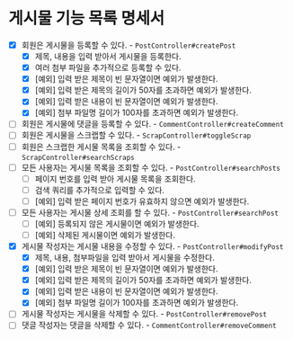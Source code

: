 # 게시물 기능 목록 명세서

* [x] 회원은 게시물을 등록할 수 있다. - `PostController#createPost`
  * [x] 제목, 내용을 입력 받아서 게시물을 등록한다.
  * [x] 여러 첨부 파일을 추가적으로 등록할 수 있다. 
  * [x] [예외] 입력 받은 제목이 빈 문자열이면 예외가 발생한다.
  * [x] [예외] 입력 받은 제목의 길이가 50자를 초과하면 예외가 발생한다.
  * [x] [예외] 입력 받은 내용이 빈 문자열이면 예외가 발생한다.
  * [x] [예외] 첨부 파일명 길이가 100자를 초과하면 예외가 발생한다.
* [ ] 회원은 게시물에 댓글을 등록할 수 있다. - `CommentController#createComment`
* [ ] 회원은 게시물을 스크랩할 수 있다. - `ScrapController#toggleScrap`
* [ ] 회원은 스크랩한 게시물 목록을 조회할 수 있다. - `ScrapController#searchScraps`
* [ ] 모든 사용자는 게시물 목록을 조회할 수 있다. - `PostController#searchPosts`
  * [ ] 페이지 번호를 입력 받아 게시물 목록을 조회한다.
  * [ ] 검색 쿼리를 추가적으로 입력할 수 있다.
  * [ ] [예외] 입력 받은 페이지 번호가 유효하지 않으면 예외가 발생한다.
* [ ] 모든 사용자는 게시물 상세 조회를 할 수 있다. - `PostController#searchPost`
  * [ ] [예외] 등록되지 않은 게시물이면 예외가 발생한다.
  * [ ] [예외] 삭제된 게시물이면 예외가 발생한다.
* [x] 게시물 작성자는 게시물 내용을 수정할 수 있다. - `PostController#modifyPost`
  * [x] 제목, 내용, 첨부파일을 입력 받아서 게시물을 수정한다.
  * [x] [예외] 입력 받은 제목이 빈 문자열이면 예외가 발생한다.
  * [x] [예외] 입력 받은 제목의 길이가 50자를 초과하면 예외가 발생한다.
  * [x] [예외] 입력 받은 내용이 빈 문자열이면 예외가 발생한다.
  * [x] [예외] 첨부 파일명 길이가 100자를 초과하면 예외가 발생한다.
* [ ] 게시물 작성자는 게시물을 삭제할 수 있다. - `PostController#removePost`
* [ ] 댓글 작성자는 댓글을 삭제할 수 있다. - `CommentController#removeComment`